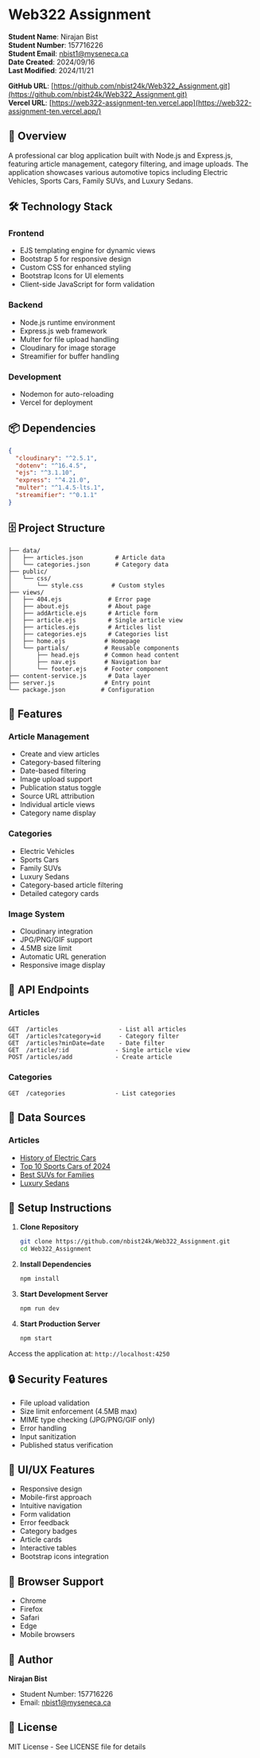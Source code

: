# Web322 Assignment

**Student Name**: Nirajan Bist  
**Student Number**: 157716226  
**Student Email**: nbist1@myseneca.ca  
**Date Created**: 2024/09/16  
**Last Modified**: 2024/11/21

**GitHub URL**: [https://github.com/nbist24k/Web322_Assignment.git](https://github.com/nbist24k/Web322_Assignment.git)  
**Vercel URL**: [https://web322-assignment-ten.vercel.app](https://web322-assignment-ten.vercel.app/)

## 🚀 Overview

A professional car blog application built with Node.js and Express.js, featuring article management, category filtering, and image uploads. The application showcases various automotive topics including Electric Vehicles, Sports Cars, Family SUVs, and Luxury Sedans.

## 🛠️ Technology Stack

### Frontend

- EJS templating engine for dynamic views
- Bootstrap 5 for responsive design
- Custom CSS for enhanced styling
- Bootstrap Icons for UI elements
- Client-side JavaScript for form validation

### Backend

- Node.js runtime environment
- Express.js web framework
- Multer for file upload handling
- Cloudinary for image storage
- Streamifier for buffer handling

### Development

- Nodemon for auto-reloading
- Vercel for deployment

## 📦 Dependencies

```json
{
  "cloudinary": "^2.5.1",
  "dotenv": "^16.4.5",
  "ejs": "^3.1.10",
  "express": "^4.21.0",
  "multer": "^1.4.5-lts.1",
  "streamifier": "^0.1.1"
}
```

## 🗄️ Project Structure

```
├── data/
│   ├── articles.json         # Article data
│   └── categories.json       # Category data
├── public/
│   └── css/
│       └── style.css        # Custom styles
├── views/
│   ├── 404.ejs             # Error page
│   ├── about.ejs           # About page
│   ├── addArticle.ejs      # Article form
│   ├── article.ejs         # Single article view
│   ├── articles.ejs        # Articles list
│   ├── categories.ejs      # Categories list
│   ├── home.ejs           # Homepage
│   └── partials/          # Reusable components
│       ├── head.ejs       # Common head content
│       ├── nav.ejs        # Navigation bar
│       └── footer.ejs     # Footer component
├── content-service.js      # Data layer
├── server.js              # Entry point
└── package.json          # Configuration
```

## 🌟 Features

### Article Management

- Create and view articles
- Category-based filtering
- Date-based filtering
- Image upload support
- Publication status toggle
- Source URL attribution
- Individual article views
- Category name display

### Categories

- Electric Vehicles
- Sports Cars
- Family SUVs
- Luxury Sedans
- Category-based article filtering
- Detailed category cards

### Image System

- Cloudinary integration
- JPG/PNG/GIF support
- 4.5MB size limit
- Automatic URL generation
- Responsive image display

## 🔌 API Endpoints

### Articles

```
GET  /articles                 - List all articles
GET  /articles?category=id     - Category filter
GET  /articles?minDate=date    - Date filter
GET  /article/:id             - Single article view
POST /articles/add            - Create article
```

### Categories

```
GET  /categories              - List categories
```

## 📝 Data Sources

### Articles

- [History of Electric Cars](https://www.energy.gov/articles/history-electric-car)
- [Top 10 Sports Cars of 2024](https://www.autocar.co.uk/car-news/best-cars/top-10-best-sports-cars)
- [Best SUVs for Families](https://www.autoweek.com/rankings/g45445032/best-family-suvs/)
- [Luxury Sedans](https://www.msn.com/en-us/autos/autos-luxury/20-timeless-luxury-sedans-that-embodied-elegance/ss-BB1qkDWW)

## 🚀 Setup Instructions

1. **Clone Repository**

   ```bash
   git clone https://github.com/nbist24k/Web322_Assignment.git
   cd Web322_Assignment
   ```

2. **Install Dependencies**

   ```bash
   npm install
   ```

3. **Start Development Server**

   ```bash
   npm run dev
   ```

4. **Start Production Server**
   ```bash
   npm start
   ```

Access the application at: `http://localhost:4250`

## 🔒 Security Features

- File upload validation
- Size limit enforcement (4.5MB max)
- MIME type checking (JPG/PNG/GIF only)
- Error handling
- Input sanitization
- Published status verification

## 🎨 UI/UX Features

- Responsive design
- Mobile-first approach
- Intuitive navigation
- Form validation
- Error feedback
- Category badges
- Article cards
- Interactive tables
- Bootstrap icons integration

## 📱 Browser Support

- Chrome
- Firefox
- Safari
- Edge
- Mobile browsers

## 👤 Author

**Nirajan Bist**

- Student Number: 157716226
- Email: nbist1@myseneca.ca

## 📄 License

MIT License - See LICENSE file for details
